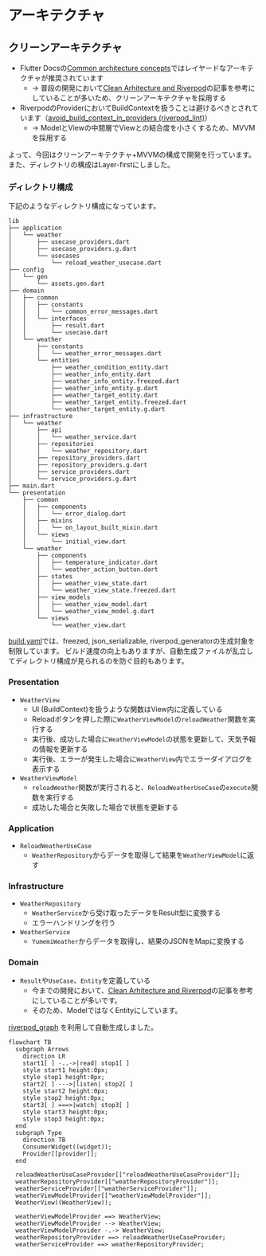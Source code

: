 # アーキテクチャ

## クリーンアーキテクチャ

- Flutter Docsの[Common architecture concepts](https://docs.flutter.dev/app-architecture/concepts)ではレイヤードなアーキテクチャが推奨されています
  - → 普段の開発において[Clean Arhitecture and Riverpod](https://otakoyi.software/blog/flutter-clean-architecture-with-riverpod-and-supabase)の記事を参考にしていることが多いため、クリーンアーキテクチャを採用する
- RiverpodのProviderにおいてBuildContextを扱うことは避けるべきとされています（[avoid_build_context_in_providers (riverpod_lint)](https://pub.dev/packages/riverpod_lint#avoid_build_context_in_providers-riverpod_generator-only)）
  - → ModelとViewの中間層でViewとの結合度を小さくするため、MVVMを採用する

よって、今回はクリーンアーキテクチャ+MVVMの構成で開発を行っています。
また、ディレクトリの構成はLayer-firstにしました。

### ディレクトリ構成

下記のようなディレクトリ構成になっています。

```
lib
├── application
│   └── weather
│       ├── usecase_providers.dart
│       ├── usecase_providers.g.dart
│       └── usecases
│           └── reload_weather_usecase.dart
├── config
│   └── gen
│       └── assets.gen.dart
├── domain
│   ├── common
│   │   ├── constants
│   │   │   └── common_error_messages.dart
│   │   └── interfaces
│   │       ├── result.dart
│   │       └── usecase.dart
│   └── weather
│       ├── constants
│       │   └── weather_error_messages.dart
│       └── entities
│           ├── weather_condition_entity.dart
│           ├── weather_info_entity.dart
│           ├── weather_info_entity.freezed.dart
│           ├── weather_info_entity.g.dart
│           ├── weather_target_entity.dart
│           ├── weather_target_entity.freezed.dart
│           └── weather_target_entity.g.dart
├── infrastructure
│   └── weather
│       ├── api
│       │   └── weather_service.dart
│       ├── repositories
│       │   └── weather_repository.dart
│       ├── repository_providers.dart
│       ├── repository_providers.g.dart
│       ├── service_providers.dart
│       └── service_providers.g.dart
├── main.dart
└── presentation
    ├── common
    │   ├── components
    │   │   └── error_dialog.dart
    │   ├── mixins
    │   │   └── on_layout_built_mixin.dart
    │   └── views
    │       └── initial_view.dart
    └── weather
        ├── components
        │   ├── temperature_indicator.dart
        │   └── weather_action_button.dart
        ├── states
        │   ├── weather_view_state.dart
        │   └── weather_view_state.freezed.dart
        ├── view_models
        │   ├── weather_view_model.dart
        │   └── weather_view_model.g.dart
        └── views
            └── weather_view.dart
```

[build.yaml](./build.yaml)では、freezed, json_serializable, riverpod_generatorの生成対象を制限しています。
ビルド速度の向上もありますが、自動生成ファイルが乱立してディレクトリ構成が見られるのを防ぐ目的もあります。

### Presentation

- `WeatherView`
    - UI (BuildContext)を扱うような関数はView内に定義している
    - Reloadボタンを押した際に`WeatherViewModel`の`reloadWeather`関数を実行する
    - 実行後、成功した場合に`WeatherViewModel`の状態を更新して、天気予報の情報を更新する
    - 実行後、エラーが発生した場合に`WeatherView`内でエラーダイアログを表示する
- `WeatherViewModel`
    - `reloadWeather`関数が実行されると、`ReloadWeatherUseCase`の`execute`関数を実行する
    - 成功した場合と失敗した場合で状態を更新する

### Application

- `ReloadWeatherUseCase`
    - `WeatherRepository`からデータを取得して結果を`WeatherViewModel`に返す

### Infrastructure

- `WeatherRepository`
    - `WeatherService`から受け取ったデータをResult型に変換する
    - エラーハンドリングを行う
- `WeatherService`
    - `YumemiWeather`からデータを取得し、結果のJSONをMapに変換する

### Domain

- `Result`や`UseCase`、`Entity`を定義している
  - 今までの開発において、[Clean Arhitecture and Riverpod](https://otakoyi.software/blog/flutter-clean-architecture-with-riverpod-and-supabase)の記事を参考にしていることが多いです。
  - そのため、ModelではなくEntityにしています。

[riverpod_graph](https://github.com/rrousselGit/riverpod/tree/master/packages/riverpod_graph) を利用して自動生成しました。

```mermaid
flowchart TB
  subgraph Arrows
    direction LR
    start1[ ] -..->|read| stop1[ ]
    style start1 height:0px;
    style stop1 height:0px;
    start2[ ] --->|listen| stop2[ ]
    style start2 height:0px;
    style stop2 height:0px;
    start3[ ] ===>|watch| stop3[ ]
    style start3 height:0px;
    style stop3 height:0px;
  end
  subgraph Type
    direction TB
    ConsumerWidget((widget));
    Provider[[provider]];
  end

  reloadWeatherUseCaseProvider[["reloadWeatherUseCaseProvider"]];
  weatherRepositoryProvider[["weatherRepositoryProvider"]];
  weatherServiceProvider[["weatherServiceProvider"]];
  weatherViewModelProvider[["weatherViewModelProvider"]];
  WeatherView((WeatherView));

  weatherViewModelProvider ==> WeatherView;
  weatherViewModelProvider --> WeatherView;
  weatherViewModelProvider -.-> WeatherView;
  weatherRepositoryProvider ==> reloadWeatherUseCaseProvider;
  weatherServiceProvider ==> weatherRepositoryProvider;
```